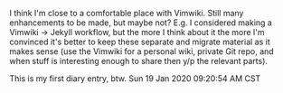 I think I'm close to a comfortable place with Vimwiki.
Still many enhancements to be made, but maybe not?
E.g. I considered making a Vimwiki -> Jekyll workflow,
but the more I think about it the more I'm convinced it's better to
keep these separate and migrate material as it makes sense
(use the Vimwiki for a personal wiki,
private Git repo,
and when stuff is interesting enough to share then y/p the relevant parts).

This is my first diary entry, btw.
Sun 19 Jan 2020 09:20:54 AM CST
